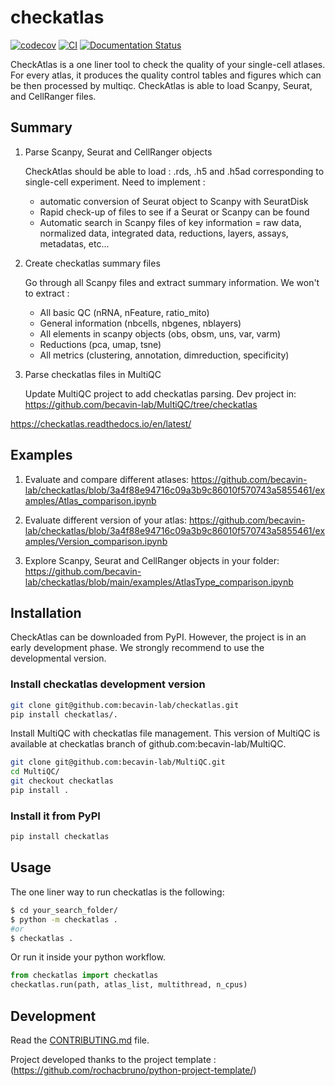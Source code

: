 
# checkatlas

[![codecov](https://codecov.io/gh/becavin-lab/checkatlas/branch/main/graph/badge.svg?token=checkatlas_token_here)](https://codecov.io/gh/becavin-lab/checkatlas)
[![CI](https://github.com/becavin-lab/checkatlas/actions/workflows/main.yml/badge.svg)](https://github.com/becavin-lab/checkatlas/actions/workflows/main.yml)
[![Documentation Status](https://readthedocs.org/projects/checkatlas/badge/?version=latest)](https://checkatlas.readthedocs.io/en/latest/?badge=latest)

CheckAtlas is a one liner tool to check the quality of your single-cell atlases. For every atlas, it produces the
quality control tables and figures which can be then processed by multiqc. CheckAtlas is able to load Scanpy, Seurat,
and CellRanger files.

## Summary

1. Parse Scanpy, Seurat and CellRanger objects
    
    CheckAtlas should be able to load : .rds, .h5 and .h5ad corresponding to single-cell experiment. Need to implement :
      - automatic conversion of Seurat object to Scanpy with SeuratDisk
      - Rapid check-up of files to see if a Seurat or Scanpy can be found
      - Automatic search in Scanpy files of key information = raw data, normalized data, integrated data, reductions, layers, assays, metadatas, etc...


2. Create checkatlas summary files
  
    Go through all Scanpy files and extract summary information. We won't to extract :

      - All basic QC (nRNA, nFeature, ratio_mito)
      - General information (nbcells, nbgenes, nblayers)
      - All elements in scanpy objects (obs, obsm, uns, var, varm)
      - Reductions (pca, umap, tsne)
      - All metrics (clustering, annotation, dimreduction, specificity)

3. Parse checkatlas files in MultiQC
  
    Update MultiQC project to add checkatlas parsing. Dev project in: https://github.com/becavin-lab/MultiQC/tree/checkatlas

https://checkatlas.readthedocs.io/en/latest/

## Examples

1. Evaluate and compare different atlases: https://github.com/becavin-lab/checkatlas/blob/3a4f88e94716c09a3b9c86010f570743a5855461/examples/Atlas_comparison.ipynb

2. Evaluate different version of your atlas: https://github.com/becavin-lab/checkatlas/blob/3a4f88e94716c09a3b9c86010f570743a5855461/examples/Version_comparison.ipynb

3. Explore Scanpy, Seurat and CellRanger objects in your folder: https://github.com/becavin-lab/checkatlas/blob/main/examples/AtlasType_comparison.ipynb


## Installation

CheckAtlas can be downloaded from PyPI. However, the project is in an early development phase. We strongly recommend to use the developmental version.

### Install checkatlas development version

```bash
git clone git@github.com:becavin-lab/checkatlas.git
pip install checkatlas/.
```

Install MultiQC with checkatlas file management. This version of MultiQC is available at checkatlas branch of github.com:becavin-lab/MultiQC.

```bash
git clone git@github.com:becavin-lab/MultiQC.git
cd MultiQC/
git checkout checkatlas
pip install .
```

### Install it from PyPI

```bash
pip install checkatlas
```

## Usage

The one liner way to run checkatlas is the following: 

```bash
$ cd your_search_folder/
$ python -m checkatlas .
#or
$ checkatlas .
```

Or run it inside your python workflow.

```py
from checkatlas import checkatlas
checkatlas.run(path, atlas_list, multithread, n_cpus)
```


## Development

Read the [CONTRIBUTING.md](CONTRIBUTING.md) file.

Project developed thanks to the project template : (https://github.com/rochacbruno/python-project-template/)

